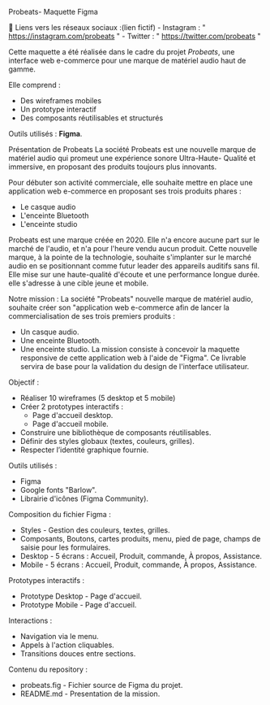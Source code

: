 Probeats- Maquette Figma


🔗 Liens vers les réseaux sociaux :(lien fictif)
    - Instagram : " https://instagram.com/probeats "
    - Twitter : " https://twitter.com/probeats " 



Cette maquette a été réalisée dans le cadre du projet *Probeats*, une interface web e-commerce pour une marque de matériel audio haut de gamme.

Elle comprend :
- Des wireframes mobiles
- Un prototype interactif
- Des composants réutilisables et structurés

Outils utilisés : **Figma**.


Présentation de Probeats
La société Probeats est une nouvelle marque de matériel audio qui promeut une expérience sonore Ultra-Haute- Qualité et immersive, en proposant des produits toujours plus innovants.

Pour débuter son activité commerciale, elle souhaite mettre en place une application web e-commerce en proposant ses trois produits phares :
- Le casque audio
- L'enceinte Bluetooth
- L'enceinte studio

Probeats est une marque créée en 2020. Elle n'a encore aucune part sur le marché de l'audio, et n'a pour l'heure vendu aucun produit.
Cette nouvelle marque, à la pointe de la technologie, souhaite s'implanter sur le marché audio en se positionnant comme futur leader des appareils auditifs sans fil.
Elle mise sur une haute-qualité d'écoute et une performance longue durée.
elle s'adresse à une cible jeune et mobile.


Notre mission :
La société "Probeats" nouvelle marque de matériel audio, souhaite créer son "application web e-commerce afin de lancer la commercialisation de ses trois premiers produits :
- Un casque audio.
- Une enceinte Bluetooth.
- Une enceinte studio.
La mission consiste à concevoir la maquette responsive de cette application web à l'aide de "Figma". Ce livrable servira de base pour la validation du design de l'interface utilisateur.

Objectif : 
- Réaliser 10 wireframes (5 desktop et 5 mobile)
- Créer 2 prototypes interactifs :
  - Page d'accueil desktop.
  - Page d'accueil mobile.
- Construire une bibliothèque de composants réutilisables.
- Définir des styles globaux (textes, couleurs, grilles).
- Respecter l’identité graphique fournie.

Outils utilisés :
- Figma
- Google fonts "Barlow".
- Librairie d'icônes (Figma Community).

Composition du fichier Figma :
- Styles - Gestion des couleurs, textes, grilles.
- Composants, Boutons, cartes produits, menu, pied de page, champs de saisie pour les formulaires.
- Desktop - 5 écrans : Accueil, Produit, commande, À propos, Assistance.
- Mobile - 5 écrans : Accueil, Produit, commande, À propos, Assistance.

Prototypes interactifs :
- Prototype Desktop - Page d'accueil.
- Prototype Mobile - Page d'accueil.

Interactions :
- Navigation via le menu.
- Appels à l'action cliquables.
- Transitions douces entre sections.

Contenu du repository :
- probeats.fig - Fichier source de Figma du projet.
- README.md - Presentation de la mission.

 


